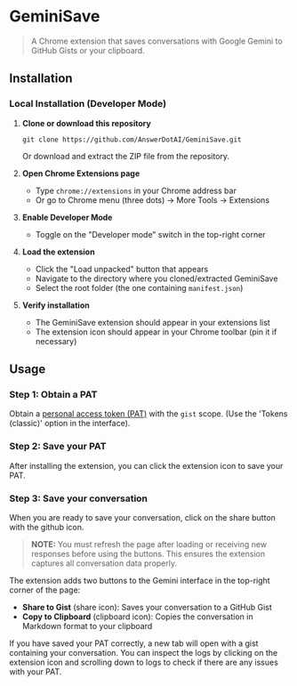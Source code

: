 # GeminiSave

> A Chrome extension that saves conversations with Google Gemini to GitHub Gists or your clipboard.

## Installation

### Local Installation (Developer Mode)

1. **Clone or download this repository**
   ```
   git clone https://github.com/AnswerDotAI/GeminiSave.git
   ```
   Or download and extract the ZIP file from the repository.

2. **Open Chrome Extensions page**
   - Type `chrome://extensions` in your Chrome address bar
   - Or go to Chrome menu (three dots) → More Tools → Extensions

3. **Enable Developer Mode**
   - Toggle on the "Developer mode" switch in the top-right corner

4. **Load the extension**
   - Click the "Load unpacked" button that appears
   - Navigate to the directory where you cloned/extracted GeminiSave
   - Select the root folder (the one containing `manifest.json`)

5. **Verify installation**
   - The GeminiSave extension should appear in your extensions list
   - The extension icon should appear in your Chrome toolbar (pin it if necessary)

## Usage

### Step 1: Obtain a PAT

Obtain a [personal access token (PAT)](https://docs.github.com/en/authentication/keeping-your-account-and-data-secure/managing-your-personal-access-tokens#creating-a-personal-access-token-classic) with the `gist` scope. (Use the 'Tokens (classic)' option in the interface).

### Step 2: Save your PAT
After installing the extension, you can click the extension icon to save your PAT.

### Step 3: Save your conversation

When you are ready to save your conversation, click on the share button with the github icon.

> **NOTE:** You must refresh the page after loading or receiving new responses before using the buttons. This ensures the extension captures all conversation data properly.

The extension adds two buttons to the Gemini interface in the top-right corner of the page:
- **Share to Gist** (share icon): Saves your conversation to a GitHub Gist
- **Copy to Clipboard** (clipboard icon): Copies the conversation in Markdown format to your clipboard

If you have saved your PAT correctly, a new tab will open with a gist containing your conversation. You can inspect the logs by clicking on the extension icon and scrolling down to logs to check if there are any issues with your PAT.
